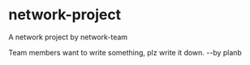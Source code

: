# network-project
A network project by network-team 


Team members want to write something, plz write it down.       --by planb
